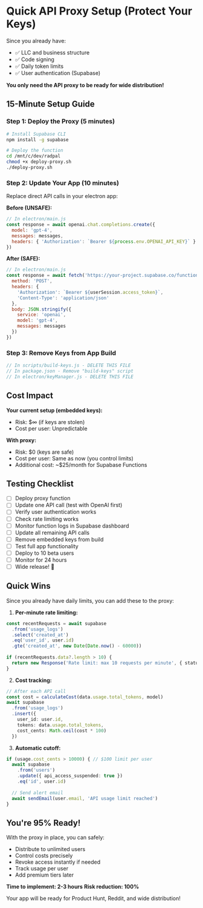 # Quick API Proxy Setup (Protect Your Keys)

Since you already have:
- ✅ LLC and business structure
- ✅ Code signing
- ✅ Daily token limits
- ✅ User authentication (Supabase)

**You only need the API proxy to be ready for wide distribution!**

## 15-Minute Setup Guide

### Step 1: Deploy the Proxy (5 minutes)
```bash
# Install Supabase CLI
npm install -g supabase

# Deploy the function
cd /mnt/c/dev/radpal
chmod +x deploy-proxy.sh
./deploy-proxy.sh
```

### Step 2: Update Your App (10 minutes)

Replace direct API calls in your electron app:

**Before (UNSAFE):**
```javascript
// In electron/main.js
const response = await openai.chat.completions.create({
  model: 'gpt-4',
  messages: messages,
  headers: { 'Authorization': `Bearer ${process.env.OPENAI_API_KEY}` }
})
```

**After (SAFE):**
```javascript
// In electron/main.js
const response = await fetch('https://your-project.supabase.co/functions/v1/ai-proxy', {
  method: 'POST',
  headers: {
    'Authorization': `Bearer ${userSession.access_token}`,
    'Content-Type': 'application/json'
  },
  body: JSON.stringify({
    service: 'openai',
    model: 'gpt-4',
    messages: messages
  })
})
```

### Step 3: Remove Keys from App Build
```javascript
// In scripts/build-keys.js - DELETE THIS FILE
// In package.json - Remove "build-keys" script
// In electron/keyManager.js - DELETE THIS FILE
```

## Cost Impact

**Your current setup (embedded keys):**
- Risk: $∞ (if keys are stolen)
- Cost per user: Unpredictable

**With proxy:**
- Risk: $0 (keys are safe)
- Cost per user: Same as now (you control limits)
- Additional cost: ~$25/month for Supabase Functions

## Testing Checklist

- [ ] Deploy proxy function
- [ ] Update one API call (test with OpenAI first)
- [ ] Verify user authentication works
- [ ] Check rate limiting works
- [ ] Monitor function logs in Supabase dashboard
- [ ] Update all remaining API calls
- [ ] Remove embedded keys from build
- [ ] Test full app functionality
- [ ] Deploy to 10 beta users
- [ ] Monitor for 24 hours
- [ ] Wide release! 🎉

## Quick Wins

Since you already have daily limits, you can add these to the proxy:

1. **Per-minute rate limiting:**
```typescript
const recentRequests = await supabase
  .from('usage_logs')
  .select('created_at')
  .eq('user_id', user.id)
  .gte('created_at', new Date(Date.now() - 60000))
  
if (recentRequests.data?.length > 10) {
  return new Response('Rate limit: max 10 requests per minute', { status: 429 })
}
```

2. **Cost tracking:**
```typescript
// After each API call
const cost = calculateCost(data.usage.total_tokens, model)
await supabase
  .from('usage_logs')
  .insert({ 
    user_id: user.id, 
    tokens: data.usage.total_tokens,
    cost_cents: Math.ceil(cost * 100)
  })
```

3. **Automatic cutoff:**
```typescript
if (usage.cost_cents > 10000) { // $100 limit per user
  await supabase
    .from('users')
    .update({ api_access_suspended: true })
    .eq('id', user.id)
  
  // Send alert email
  await sendEmail(user.email, 'API usage limit reached')
}
```

## You're 95% Ready!

With the proxy in place, you can safely:
- Distribute to unlimited users
- Control costs precisely  
- Revoke access instantly if needed
- Track usage per user
- Add premium tiers later

**Time to implement: 2-3 hours**
**Risk reduction: 100%**

Your app will be ready for Product Hunt, Reddit, and wide distribution!